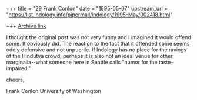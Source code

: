 +++
title = "29 Frank Conlon"
date = "1995-05-07"
upstream_url = "https://list.indology.info/pipermail/indology/1995-May/002418.html"

+++
[Archive link](https://list.indology.info/pipermail/indology/1995-May/002418.html)

I thought the original post was not very funny and I imagined it would 
offend some. It obviously did.  The reaction to the fact that it offended 
some seems oddly defensive and not unpuerile.  If Indology has no place 
for the ravings of the Hindutva crowd, perhaps it is also not an ideal 
venue for other marginalia--what someone here in Seattle calls "humor for 
the taste-impaired."

cheers,

Frank Conlon
University of Washington






